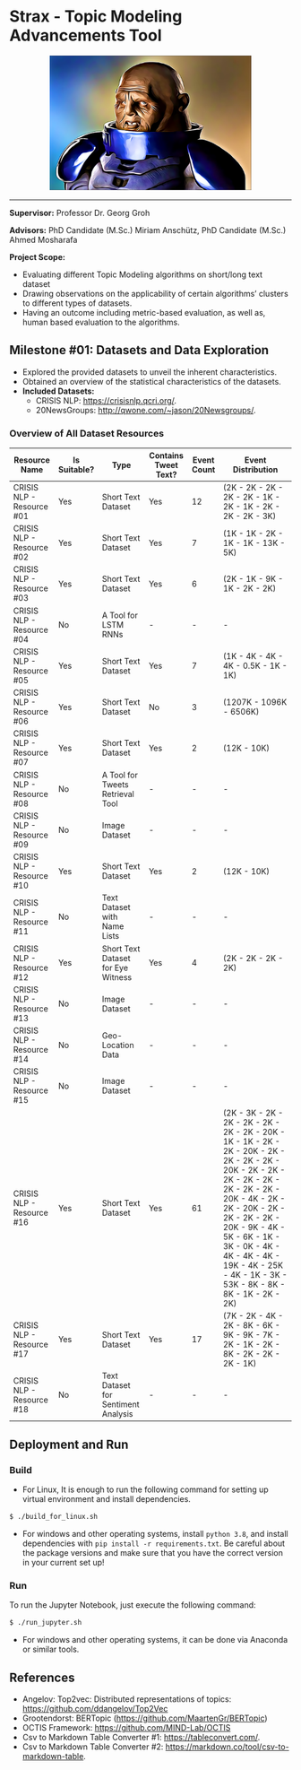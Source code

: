 # Strax - Topic Modeling Advancements Tool

<div align="center">
  <img src="./docs/Images/strax_logo.png" width="360" height="240">
</div>

_________________________________________________________

**Supervisor:** Professor Dr. Georg Groh

**Advisors:** PhD Candidate (M.Sc.) Miriam Anschütz, PhD Candidate (M.Sc.) Ahmed Mosharafa

**Project Scope:**

* Evaluating different Topic Modeling algorithms on short/long text dataset
* Drawing observations on the applicability of certain algorithms’ clusters to different types of datasets.
* Having an outcome including metric-based evaluation, as well as, human based evaluation to the algorithms.

## Milestone #01: Datasets and Data Exploration

* Explored the provided datasets to unveil the inherent characteristics.
* Obtained an overview of the statistical characteristics of the datasets.
* **Included Datasets:**
    * CRISIS NLP: https://crisisnlp.qcri.org/.
    * 20NewsGroups: http://qwone.com/~jason/20Newsgroups/.

### Overview of All Dataset Resources

| Resource Name             | Is Suitable? | Type                                | Contains Tweet Text? | Event Count | Event Distribution                                                                                                                                                                                                                                                                                                        |
|---------------------------|--------------|-------------------------------------|----------------------|-------------|---------------------------------------------------------------------------------------------------------------------------------------------------------------------------------------------------------------------------------------------------------------------------------------------------------------------------|
| CRISIS NLP - Resource #01 | Yes          | Short Text Dataset                  | Yes                  | 12          | (2K - 2K - 2K - 2K - 2K - 1K - 2K - 1K - 2K - 2K - 2K - 3K)                                                                                                                                                                                                                                                               |
| CRISIS NLP - Resource #02 | Yes          | Short Text Dataset                  | Yes                  | 7           | (1K - 1K - 2K - 1K - 1K - 13K - 5K)                                                                                                                                                                                                                                                                                       |
| CRISIS NLP - Resource #03 | Yes          | Short Text Dataset                  | Yes                  | 6           | (2K - 1K - 9K - 1K - 2K - 2K)                                                                                                                                                                                                                                                                                             |
| CRISIS NLP - Resource #04 | No           | A Tool for LSTM RNNs                | -                    | -           | -                                                                                                                                                                                                                                                                                                                         |
| CRISIS NLP - Resource #05 | Yes          | Short Text Dataset                  | Yes                  | 7           | (1K - 4K - 4K - 4K - 0.5K - 1K - 1K)                                                                                                                                                                                                                                                                                      |
| CRISIS NLP - Resource #06 | Yes          | Short Text Dataset                  | No                   | 3           | (1207K - 1096K - 6506K)                                                                                                                                                                                                                                                                                                   |
| CRISIS NLP - Resource #07 | Yes          | Short Text Dataset                  | Yes                  | 2           | (12K - 10K)                                                                                                                                                                                                                                                                                                               |
| CRISIS NLP - Resource #08 | No           | A Tool for Tweets Retrieval Tool    | -                    | -           | -                                                                                                                                                                                                                                                                                                                         |
| CRISIS NLP - Resource #09 | No           | Image Dataset                       | -                    | -           | -                                                                                                                                                                                                                                                                                                                         |
| CRISIS NLP - Resource #10 | Yes          | Short Text Dataset                  | Yes                  | 2           | (12K - 10K)                                                                                                                                                                                                                                                                                                               |
| CRISIS NLP - Resource #11 | No           | Text Dataset with Name Lists        | -                    | -           | -                                                                                                                                                                                                                                                                                                                         |
| CRISIS NLP - Resource #12 | Yes          | Short Text Dataset for Eye Witness  | Yes                  | 4           | (2K - 2K - 2K - 2K)                                                                                                                                                                                                                                                                                                       |
| CRISIS NLP - Resource #13 | No           | Image Dataset                       | -                    | -           | -                                                                                                                                                                                                                                                                                                                         |
| CRISIS NLP - Resource #14 | No           | Geo-Location Data                   | -                    | -           | -                                                                                                                                                                                                                                                                                                                         |
| CRISIS NLP - Resource #15 | No           | Image Dataset                       | -                    | -           | -                                                                                                                                                                                                                                                                                                                         |
| CRISIS NLP - Resource #16 | Yes          | Short Text Dataset                  | Yes                  | 61          | (2K - 3K - 2K - 2K - 2K - 2K - 2K - 2K - 20K - 1K - 1K - 2K - 2K - 20K - 2K - 2K - 2K - 2K - 20K - 2K - 2K - 2K - 2K - 2K - 2K - 2K - 2K - 20K - 4K - 2K - 2K - 20K - 2K - 2K - 2K - 2K - 20K - 9K - 4K - 5K - 6K - 1K - 3K - 0K - 4K - 4K - 4K - 4K - 19K - 4K - 25K - 4K - 1K - 3K - 53K - 8K - 8K - 8K - 1K - 2K - 2K) |
| CRISIS NLP - Resource #17 | Yes          | Short Text Dataset                  | Yes                  | 17          | (7K - 2K - 4K - 2K - 8K - 6K - 9K - 9K - 7K - 2K - 1K - 2K - 8K - 2K - 2K - 2K - 1K)                                                                                                                                                                                                                                      |
| CRISIS NLP - Resource #18 | No           | Text Dataset for Sentiment Analysis | -                    | -           | -                                                                                                                                                                                                                                                                                                                         |

## Deployment and Run

### Build

* For Linux, It is enough to run the following command for setting up virtual environment and install dependencies.

```bash
$ ./build_for_linux.sh
```

* For windows and other operating systems, install `python 3.8`, and install dependencies
  with `pip install -r requirements.txt`. Be careful about the package versions and make sure that you have the correct
  version in your current set up!

### Run

To run the Jupyter Notebook, just execute the following command:

```bash
$ ./run_jupyter.sh
```

* For windows and other operating systems, it can be done via Anaconda or similar tools.

## References

* Angelov: Top2vec: Distributed representations of topics: https://github.com/ddangelov/Top2Vec
* Grootendorst: BERTopic (https://github.com/MaartenGr/BERTopic)
* OCTIS Framework: https://github.com/MIND-Lab/OCTIS
* Csv to Markdown Table Converter #1: https://tableconvert.com/.
* Csv to Markdown Table Converter #2: https://markdown.co/tool/csv-to-markdown-table.
